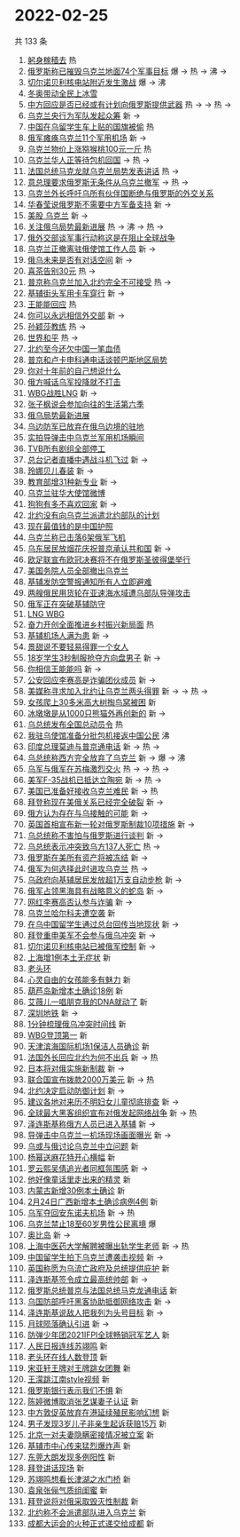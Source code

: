 # 2022-02-25

共 133 条

<!-- BEGIN -->
<!-- 最后更新时间 Fri Feb 25 2022 12:18:43 GMT+0800 (China Standard Time) -->

1. [躬身稼穑去](https://s.weibo.com//weibo?q=%23%E8%BA%AC%E8%BA%AB%E7%A8%BC%E7%A9%91%E5%8E%BB%23&Refer=new_time)
   热
1. [俄罗斯称已摧毁乌克兰地面74个军事目标](https://s.weibo.com//weibo?q=%23%E4%BF%84%E7%BD%97%E6%96%AF%E7%A7%B0%E5%B7%B2%E6%91%A7%E6%AF%81%E4%B9%8C%E5%85%8B%E5%85%B0%E5%9C%B0%E9%9D%A274%E4%B8%AA%E5%86%9B%E4%BA%8B%E7%9B%AE%E6%A0%87%23&Refer=top)
   爆 -> 热 -> 沸 ->
1. [切尔诺贝利核电站附近发生激战](https://s.weibo.com//weibo?q=%23%E5%88%87%E5%B0%94%E8%AF%BA%E8%B4%9D%E5%88%A9%E6%A0%B8%E7%94%B5%E7%AB%99%E9%99%84%E8%BF%91%E5%8F%91%E7%94%9F%E6%BF%80%E6%88%98%23&Refer=top)
   爆 -> 沸
1. [冬奥带动全民上冰雪](https://s.weibo.com//weibo?q=%23%E5%86%AC%E5%A5%A5%E5%B8%A6%E5%8A%A8%E5%85%A8%E6%B0%91%E4%B8%8A%E5%86%B0%E9%9B%AA%23&Refer=top)
1. [中方回应是否已经或有计划向俄罗斯提供武器](https://s.weibo.com//weibo?q=%23%E4%B8%AD%E6%96%B9%E5%9B%9E%E5%BA%94%E6%98%AF%E5%90%A6%E5%B7%B2%E7%BB%8F%E6%88%96%E6%9C%89%E8%AE%A1%E5%88%92%E5%90%91%E4%BF%84%E7%BD%97%E6%96%AF%E6%8F%90%E4%BE%9B%E6%AD%A6%E5%99%A8%23&Refer=top)
   热 -> -> 热 ->
1. [乌克兰央行为军队发起众筹](https://s.weibo.com//weibo?q=%23%E4%B9%8C%E5%85%8B%E5%85%B0%E5%A4%AE%E8%A1%8C%E4%B8%BA%E5%86%9B%E9%98%9F%E5%8F%91%E8%B5%B7%E4%BC%97%E7%AD%B9%23&Refer=top)
   新 ->
1. [中国在乌留学生车上贴的国旗被偷](https://s.weibo.com//weibo?q=%23%E4%B8%AD%E5%9B%BD%E5%9C%A8%E4%B9%8C%E7%95%99%E5%AD%A6%E7%94%9F%E8%BD%A6%E4%B8%8A%E8%B4%B4%E7%9A%84%E5%9B%BD%E6%97%97%E8%A2%AB%E5%81%B7%23&Refer=top)
   热
1. [俄军瘫痪乌克兰11个军用机场](https://s.weibo.com//weibo?q=%23%E4%BF%84%E5%86%9B%E7%98%AB%E7%97%AA%E4%B9%8C%E5%85%8B%E5%85%B011%E4%B8%AA%E5%86%9B%E7%94%A8%E6%9C%BA%E5%9C%BA%23&Refer=top)
   新 ->
1. [乌克兰物价上涨猕猴桃100元一斤](https://s.weibo.com//weibo?q=%23%E4%B9%8C%E5%85%8B%E5%85%B0%E7%89%A9%E4%BB%B7%E4%B8%8A%E6%B6%A8%E7%8C%95%E7%8C%B4%E6%A1%83100%E5%85%83%E4%B8%80%E6%96%A4%23&Refer=top)
   热
1. [乌克兰华人正等待包机回国](https://s.weibo.com//weibo?q=%23%E4%B9%8C%E5%85%8B%E5%85%B0%E5%8D%8E%E4%BA%BA%E6%AD%A3%E7%AD%89%E5%BE%85%E5%8C%85%E6%9C%BA%E5%9B%9E%E5%9B%BD%23&Refer=top)
   -> 热 ->
1. [法国总统马克龙就乌克兰局势发表讲话](https://s.weibo.com//weibo?q=%E6%B3%95%E5%9B%BD%E6%80%BB%E7%BB%9F%E9%A9%AC%E5%85%8B%E9%BE%99%E5%B0%B1%E4%B9%8C%E5%85%8B%E5%85%B0%E5%B1%80%E5%8A%BF%E5%8F%91%E8%A1%A8%E8%AE%B2%E8%AF%9D&Refer=top)
   热 ->
1. [意总理要求俄罗斯无条件从乌克兰撤军](https://s.weibo.com//weibo?q=%23%E6%84%8F%E6%80%BB%E7%90%86%E8%A6%81%E6%B1%82%E4%BF%84%E7%BD%97%E6%96%AF%E6%97%A0%E6%9D%A1%E4%BB%B6%E4%BB%8E%E4%B9%8C%E5%85%8B%E5%85%B0%E6%92%A4%E5%86%9B%23&Refer=top)
   -> 热 ->
1. [乌克兰外长呼吁乌所有伙伴国断绝与俄罗斯的外交关系](https://s.weibo.com//weibo?q=%23%E4%B9%8C%E5%85%8B%E5%85%B0%E5%A4%96%E9%95%BF%E5%91%BC%E5%90%81%E4%B9%8C%E6%89%80%E6%9C%89%E4%BC%99%E4%BC%B4%E5%9B%BD%E6%96%AD%E7%BB%9D%E4%B8%8E%E4%BF%84%E7%BD%97%E6%96%AF%E7%9A%84%E5%A4%96%E4%BA%A4%E5%85%B3%E7%B3%BB%23&Refer=top)
1. [华春莹说俄罗斯不需要中方军备支持](https://s.weibo.com//weibo?q=%23%E5%8D%8E%E6%98%A5%E8%8E%B9%E8%AF%B4%E4%BF%84%E7%BD%97%E6%96%AF%E4%B8%8D%E9%9C%80%E8%A6%81%E4%B8%AD%E6%96%B9%E5%86%9B%E5%A4%87%E6%94%AF%E6%8C%81%23&Refer=top)
   新 ->
1. [美股 乌克兰](https://s.weibo.com//weibo?q=%E7%BE%8E%E8%82%A1%20%E4%B9%8C%E5%85%8B%E5%85%B0&Refer=top)
   新 ->
1. [关注俄乌局势最新进展](https://s.weibo.com//weibo?q=%23%E5%85%B3%E6%B3%A8%E4%BF%84%E4%B9%8C%E5%B1%80%E5%8A%BF%E6%9C%80%E6%96%B0%E8%BF%9B%E5%B1%95%23&Refer=top)
   热 -> 沸 -> 热 ->
1. [俄外交部谈军事行动称这是在阻止全球战争](https://s.weibo.com//weibo?q=%23%E4%BF%84%E5%A4%96%E4%BA%A4%E9%83%A8%E8%B0%88%E5%86%9B%E4%BA%8B%E8%A1%8C%E5%8A%A8%E7%A7%B0%E8%BF%99%E6%98%AF%E5%9C%A8%E9%98%BB%E6%AD%A2%E5%85%A8%E7%90%83%E6%88%98%E4%BA%89%23&Refer=top)
1. [乌克兰正撤离驻俄使馆工作人员](https://s.weibo.com//weibo?q=%23%E4%B9%8C%E5%85%8B%E5%85%B0%E6%AD%A3%E6%92%A4%E7%A6%BB%E9%A9%BB%E4%BF%84%E4%BD%BF%E9%A6%86%E5%B7%A5%E4%BD%9C%E4%BA%BA%E5%91%98%23&Refer=top)
   新 ->
1. [俄乌未来是否有对话空间](https://s.weibo.com//weibo?q=%23%E4%BF%84%E4%B9%8C%E6%9C%AA%E6%9D%A5%E6%98%AF%E5%90%A6%E6%9C%89%E5%AF%B9%E8%AF%9D%E7%A9%BA%E9%97%B4%23&Refer=top)
   新 ->
1. [喜茶告别30元](https://s.weibo.com//weibo?q=%23%E5%96%9C%E8%8C%B6%E5%91%8A%E5%88%AB30%E5%85%83%23&Refer=top)
   热 ->
1. [普京称乌克兰加入北约完全不可接受](https://s.weibo.com//weibo?q=%23%E6%99%AE%E4%BA%AC%E7%A7%B0%E4%B9%8C%E5%85%8B%E5%85%B0%E5%8A%A0%E5%85%A5%E5%8C%97%E7%BA%A6%E5%AE%8C%E5%85%A8%E4%B8%8D%E5%8F%AF%E6%8E%A5%E5%8F%97%23&Refer=top)
   热 ->
1. [基辅街头军用卡车穿行](https://s.weibo.com//weibo?q=%23%E5%9F%BA%E8%BE%85%E8%A1%97%E5%A4%B4%E5%86%9B%E7%94%A8%E5%8D%A1%E8%BD%A6%E7%A9%BF%E8%A1%8C%23&Refer=top)
   新 ->
1. [王能能回应](https://s.weibo.com//weibo?q=%23%E7%8E%8B%E8%83%BD%E8%83%BD%E5%9B%9E%E5%BA%94%23&Refer=top)
   热
1. [你可以永远相信外交部](https://s.weibo.com//weibo?q=%23%E4%BD%A0%E5%8F%AF%E4%BB%A5%E6%B0%B8%E8%BF%9C%E7%9B%B8%E4%BF%A1%E5%A4%96%E4%BA%A4%E9%83%A8%23&Refer=top)
   新 ->
1. [孙颖莎教练](https://s.weibo.com//weibo?q=%23%E5%AD%99%E9%A2%96%E8%8E%8E%E6%95%99%E7%BB%83%23&Refer=top)
   热 ->
1. [世界和平](https://s.weibo.com//weibo?q=%23%E4%B8%96%E7%95%8C%E5%92%8C%E5%B9%B3%23&Refer=top)
   热 ->
1. [北约至今还欠中国一笔血债](https://s.weibo.com//weibo?q=%23%E5%8C%97%E7%BA%A6%E8%87%B3%E4%BB%8A%E8%BF%98%E6%AC%A0%E4%B8%AD%E5%9B%BD%E4%B8%80%E7%AC%94%E8%A1%80%E5%80%BA%23&Refer=top)
1. [普京和卢卡申科通电话谈顿巴斯地区局势](https://s.weibo.com//weibo?q=%23%E6%99%AE%E4%BA%AC%E5%92%8C%E5%8D%A2%E5%8D%A1%E7%94%B3%E7%A7%91%E9%80%9A%E7%94%B5%E8%AF%9D%E8%B0%88%E9%A1%BF%E5%B7%B4%E6%96%AF%E5%9C%B0%E5%8C%BA%E5%B1%80%E5%8A%BF%23&Refer=top)
1. [你对十年前的自己想说什么](https://s.weibo.com//weibo?q=%23%E4%BD%A0%E5%AF%B9%E5%8D%81%E5%B9%B4%E5%89%8D%E7%9A%84%E8%87%AA%E5%B7%B1%E6%83%B3%E8%AF%B4%E4%BB%80%E4%B9%88%23&Refer=top)
1. [俄方喊话乌军投降就不打击](https://s.weibo.com//weibo?q=%23%E4%BF%84%E6%96%B9%E5%96%8A%E8%AF%9D%E4%B9%8C%E5%86%9B%E6%8A%95%E9%99%8D%E5%B0%B1%E4%B8%8D%E6%89%93%E5%87%BB%23&Refer=top)
1. [WBG战胜LNG](https://s.weibo.com//weibo?q=%23WBG%E6%88%98%E8%83%9CLNG%23&Refer=top)
   新 ->
1. [张子枫说会参加向往的生活第六季](https://s.weibo.com//weibo?q=%23%E5%BC%A0%E5%AD%90%E6%9E%AB%E8%AF%B4%E4%BC%9A%E5%8F%82%E5%8A%A0%E5%90%91%E5%BE%80%E7%9A%84%E7%94%9F%E6%B4%BB%E7%AC%AC%E5%85%AD%E5%AD%A3%23&Refer=top)
1. [俄乌局势最新进展](https://s.weibo.com//weibo?q=%23%E4%BF%84%E4%B9%8C%E5%B1%80%E5%8A%BF%E6%9C%80%E6%96%B0%E8%BF%9B%E5%B1%95%23&Refer=top)
1. [乌边防军已放弃在俄乌边境的驻地](https://s.weibo.com//weibo?q=%23%E4%B9%8C%E8%BE%B9%E9%98%B2%E5%86%9B%E5%B7%B2%E6%94%BE%E5%BC%83%E5%9C%A8%E4%BF%84%E4%B9%8C%E8%BE%B9%E5%A2%83%E7%9A%84%E9%A9%BB%E5%9C%B0%23&Refer=top)
1. [实拍导弹击中乌克兰军用机场瞬间](https://s.weibo.com//weibo?q=%23%E5%AE%9E%E6%8B%8D%E5%AF%BC%E5%BC%B9%E5%87%BB%E4%B8%AD%E4%B9%8C%E5%85%8B%E5%85%B0%E5%86%9B%E7%94%A8%E6%9C%BA%E5%9C%BA%E7%9E%AC%E9%97%B4%23&Refer=top)
1. [TVB所有剧组全部停工](https://s.weibo.com//weibo?q=%23TVB%E6%89%80%E6%9C%89%E5%89%A7%E7%BB%84%E5%85%A8%E9%83%A8%E5%81%9C%E5%B7%A5%23&Refer=top)
1. [总台记者直播中遇战斗机飞过](https://s.weibo.com//weibo?q=%23%E6%80%BB%E5%8F%B0%E8%AE%B0%E8%80%85%E7%9B%B4%E6%92%AD%E4%B8%AD%E9%81%87%E6%88%98%E6%96%97%E6%9C%BA%E9%A3%9E%E8%BF%87%23&Refer=top)
   新 ->
1. [玲娜贝儿春装](https://s.weibo.com//weibo?q=%23%E7%8E%B2%E5%A8%9C%E8%B4%9D%E5%84%BF%E6%98%A5%E8%A3%85%23&Refer=top)
   新 ->
1. [教育部增31种新专业](https://s.weibo.com//weibo?q=%23%E6%95%99%E8%82%B2%E9%83%A8%E5%A2%9E31%E7%A7%8D%E6%96%B0%E4%B8%93%E4%B8%9A%23&Refer=top)
   新 ->
1. [乌克兰驻华大使馆微博](https://s.weibo.com//weibo?q=%23%E4%B9%8C%E5%85%8B%E5%85%B0%E9%A9%BB%E5%8D%8E%E5%A4%A7%E4%BD%BF%E9%A6%86%E5%BE%AE%E5%8D%9A%23&Refer=top)
1. [狗狗有多不喜欢回家](https://s.weibo.com//weibo?q=%23%E7%8B%97%E7%8B%97%E6%9C%89%E5%A4%9A%E4%B8%8D%E5%96%9C%E6%AC%A2%E5%9B%9E%E5%AE%B6%23&Refer=top)
   新 ->
1. [北约没有向乌克兰派遣北约部队的计划](https://s.weibo.com//weibo?q=%23%E5%8C%97%E7%BA%A6%E6%B2%A1%E6%9C%89%E5%90%91%E4%B9%8C%E5%85%8B%E5%85%B0%E6%B4%BE%E9%81%A3%E5%8C%97%E7%BA%A6%E9%83%A8%E9%98%9F%E7%9A%84%E8%AE%A1%E5%88%92%23&Refer=top)
1. [现在最值钱的是中国护照](https://s.weibo.com//weibo?q=%23%E7%8E%B0%E5%9C%A8%E6%9C%80%E5%80%BC%E9%92%B1%E7%9A%84%E6%98%AF%E4%B8%AD%E5%9B%BD%E6%8A%A4%E7%85%A7%23&Refer=top)
1. [乌克兰称已击落6架俄军飞机](https://s.weibo.com//weibo?q=%23%E4%B9%8C%E5%85%8B%E5%85%B0%E7%A7%B0%E5%B7%B2%E5%87%BB%E8%90%BD6%E6%9E%B6%E4%BF%84%E5%86%9B%E9%A3%9E%E6%9C%BA%23&Refer=top)
1. [乌东居民放烟花庆祝普京承认共和国](https://s.weibo.com//weibo?q=%23%E4%B9%8C%E4%B8%9C%E5%B1%85%E6%B0%91%E6%94%BE%E7%83%9F%E8%8A%B1%E5%BA%86%E7%A5%9D%E6%99%AE%E4%BA%AC%E6%89%BF%E8%AE%A4%E5%85%B1%E5%92%8C%E5%9B%BD%23&Refer=top)
   新 ->
1. [欧足联宣布欧冠决赛将不在俄罗斯圣彼得堡举行](https://s.weibo.com//weibo?q=%23%E6%AC%A7%E8%B6%B3%E8%81%94%E5%AE%A3%E5%B8%83%E6%AC%A7%E5%86%A0%E5%86%B3%E8%B5%9B%E5%B0%86%E4%B8%8D%E5%9C%A8%E4%BF%84%E7%BD%97%E6%96%AF%E5%9C%A3%E5%BD%BC%E5%BE%97%E5%A0%A1%E4%B8%BE%E8%A1%8C%23&Refer=top)
1. [美国务院人员全部撤出乌克兰](https://s.weibo.com//weibo?q=%23%E7%BE%8E%E5%9B%BD%E5%8A%A1%E9%99%A2%E4%BA%BA%E5%91%98%E5%85%A8%E9%83%A8%E6%92%A4%E5%87%BA%E4%B9%8C%E5%85%8B%E5%85%B0%23&Refer=top)
1. [基辅发防空警报通知所有人立即避难](https://s.weibo.com//weibo?q=%23%E5%9F%BA%E8%BE%85%E5%8F%91%E9%98%B2%E7%A9%BA%E8%AD%A6%E6%8A%A5%E9%80%9A%E7%9F%A5%E6%89%80%E6%9C%89%E4%BA%BA%E7%AB%8B%E5%8D%B3%E9%81%BF%E9%9A%BE%23&Refer=top)
1. [两艘俄民用货轮在亚速海水域遭乌部队导弹攻击](https://s.weibo.com//weibo?q=%23%E4%B8%A4%E8%89%98%E4%BF%84%E6%B0%91%E7%94%A8%E8%B4%A7%E8%BD%AE%E5%9C%A8%E4%BA%9A%E9%80%9F%E6%B5%B7%E6%B0%B4%E5%9F%9F%E9%81%AD%E4%B9%8C%E9%83%A8%E9%98%9F%E5%AF%BC%E5%BC%B9%E6%94%BB%E5%87%BB%23&Refer=top)
1. [俄军正在突破基辅防守](https://s.weibo.com//weibo?q=%23%E4%BF%84%E5%86%9B%E6%AD%A3%E5%9C%A8%E7%AA%81%E7%A0%B4%E5%9F%BA%E8%BE%85%E9%98%B2%E5%AE%88%23&Refer=top)
1. [LNG WBG](https://s.weibo.com//weibo?q=LNG%20WBG&Refer=top)
1. [奋力开创全面推进乡村振兴新局面](https://s.weibo.com//weibo?q=%23%E5%A5%8B%E5%8A%9B%E5%BC%80%E5%88%9B%E5%85%A8%E9%9D%A2%E6%8E%A8%E8%BF%9B%E4%B9%A1%E6%9D%91%E6%8C%AF%E5%85%B4%E6%96%B0%E5%B1%80%E9%9D%A2%23&Refer=new_time)
   热
1. [基辅机场人满为患](https://s.weibo.com//weibo?q=%23%E5%9F%BA%E8%BE%85%E6%9C%BA%E5%9C%BA%E4%BA%BA%E6%BB%A1%E4%B8%BA%E6%82%A3%23&Refer=top)
   新 ->
1. [景甜说不要轻易得罪一个女人](https://s.weibo.com//weibo?q=%23%E6%99%AF%E7%94%9C%E8%AF%B4%E4%B8%8D%E8%A6%81%E8%BD%BB%E6%98%93%E5%BE%97%E7%BD%AA%E4%B8%80%E4%B8%AA%E5%A5%B3%E4%BA%BA%23&Refer=top)
1. [18岁学生3秒制服抢夺方向盘男子](https://s.weibo.com//weibo?q=%2318%E5%B2%81%E5%AD%A6%E7%94%9F3%E7%A7%92%E5%88%B6%E6%9C%8D%E6%8A%A2%E5%A4%BA%E6%96%B9%E5%90%91%E7%9B%98%E7%94%B7%E5%AD%90%23&Refer=top)
   新 ->
1. [你相信王能能吗](https://s.weibo.com//weibo?q=%23%E4%BD%A0%E7%9B%B8%E4%BF%A1%E7%8E%8B%E8%83%BD%E8%83%BD%E5%90%97%23&Refer=top)
   新 ->
1. [公安回应李赛高是诈骗团伙成员](https://s.weibo.com//weibo?q=%23%E5%85%AC%E5%AE%89%E5%9B%9E%E5%BA%94%E6%9D%8E%E8%B5%9B%E9%AB%98%E6%98%AF%E8%AF%88%E9%AA%97%E5%9B%A2%E4%BC%99%E6%88%90%E5%91%98%23&Refer=top)
   新 ->
1. [美媒称寻求加入北约让乌克兰两头得罪](https://s.weibo.com//weibo?q=%23%E7%BE%8E%E5%AA%92%E7%A7%B0%E5%AF%BB%E6%B1%82%E5%8A%A0%E5%85%A5%E5%8C%97%E7%BA%A6%E8%AE%A9%E4%B9%8C%E5%85%8B%E5%85%B0%E4%B8%A4%E5%A4%B4%E5%BE%97%E7%BD%AA%23&Refer=top)
   新 -> -> 热 ->
1. [女孩爬上30多米高大树掏鸟窝被困](https://s.weibo.com//weibo?q=%23%E5%A5%B3%E5%AD%A9%E7%88%AC%E4%B8%8A30%E5%A4%9A%E7%B1%B3%E9%AB%98%E5%A4%A7%E6%A0%91%E6%8E%8F%E9%B8%9F%E7%AA%9D%E8%A2%AB%E5%9B%B0%23&Refer=top)
   新
1. [冰墩墩是从1000只熊猫外再创新的](https://s.weibo.com//weibo?q=%23%E5%86%B0%E5%A2%A9%E5%A2%A9%E6%98%AF%E4%BB%8E1000%E5%8F%AA%E7%86%8A%E7%8C%AB%E5%A4%96%E5%86%8D%E5%88%9B%E6%96%B0%E7%9A%84%23&Refer=top)
   新 ->
1. [乌总统发布全国总动员令](https://s.weibo.com//weibo?q=%23%E4%B9%8C%E6%80%BB%E7%BB%9F%E5%8F%91%E5%B8%83%E5%85%A8%E5%9B%BD%E6%80%BB%E5%8A%A8%E5%91%98%E4%BB%A4%23&Refer=top)
   热
1. [我驻乌使馆准备分批包机接返中国公民](https://s.weibo.com//weibo?q=%23%E6%88%91%E9%A9%BB%E4%B9%8C%E4%BD%BF%E9%A6%86%E5%87%86%E5%A4%87%E5%88%86%E6%89%B9%E5%8C%85%E6%9C%BA%E6%8E%A5%E8%BF%94%E4%B8%AD%E5%9B%BD%E5%85%AC%E6%B0%91%23&Refer=top)
   沸
1. [印度总理莫迪与普京通电话](https://s.weibo.com//weibo?q=%23%E5%8D%B0%E5%BA%A6%E6%80%BB%E7%90%86%E8%8E%AB%E8%BF%AA%E4%B8%8E%E6%99%AE%E4%BA%AC%E9%80%9A%E7%94%B5%E8%AF%9D%23&Refer=top)
   新 -> 热 ->
1. [乌总统称西方完全放弃了乌克兰](https://s.weibo.com//weibo?q=%23%E4%B9%8C%E6%80%BB%E7%BB%9F%E7%A7%B0%E8%A5%BF%E6%96%B9%E5%AE%8C%E5%85%A8%E6%94%BE%E5%BC%83%E4%BA%86%E4%B9%8C%E5%85%8B%E5%85%B0%23&Refer=top)
   新 -> 爆 -> 沸
1. [乌军与俄军在苏梅激烈交火](https://s.weibo.com//weibo?q=%23%E4%B9%8C%E5%86%9B%E4%B8%8E%E4%BF%84%E5%86%9B%E5%9C%A8%E8%8B%8F%E6%A2%85%E6%BF%80%E7%83%88%E4%BA%A4%E7%81%AB%23&Refer=top)
   热 -> -> 热 ->
1. [美军F-35战机已抵达立陶宛](https://s.weibo.com//weibo?q=%23%E7%BE%8E%E5%86%9BF-35%E6%88%98%E6%9C%BA%E5%B7%B2%E6%8A%B5%E8%BE%BE%E7%AB%8B%E9%99%B6%E5%AE%9B%23&Refer=top)
   新 -> 热 ->
1. [美国已准备好接收乌克兰难民](https://s.weibo.com//weibo?q=%23%E7%BE%8E%E5%9B%BD%E5%B7%B2%E5%87%86%E5%A4%87%E5%A5%BD%E6%8E%A5%E6%94%B6%E4%B9%8C%E5%85%8B%E5%85%B0%E9%9A%BE%E6%B0%91%23&Refer=top)
   新 -> 热
1. [拜登称现在美俄关系已经完全破裂](https://s.weibo.com//weibo?q=%23%E6%8B%9C%E7%99%BB%E7%A7%B0%E7%8E%B0%E5%9C%A8%E7%BE%8E%E4%BF%84%E5%85%B3%E7%B3%BB%E5%B7%B2%E7%BB%8F%E5%AE%8C%E5%85%A8%E7%A0%B4%E8%A3%82%23&Refer=top)
   新 ->
1. [俄方认为存在与乌接触的可能](https://s.weibo.com//weibo?q=%23%E4%BF%84%E6%96%B9%E8%AE%A4%E4%B8%BA%E5%AD%98%E5%9C%A8%E4%B8%8E%E4%B9%8C%E6%8E%A5%E8%A7%A6%E7%9A%84%E5%8F%AF%E8%83%BD%23&Refer=top)
   新 ->
1. [英国首相宣布新一轮对俄罗斯制裁10项措施](https://s.weibo.com//weibo?q=%23%E8%8B%B1%E5%9B%BD%E9%A6%96%E7%9B%B8%E5%AE%A3%E5%B8%83%E6%96%B0%E4%B8%80%E8%BD%AE%E5%AF%B9%E4%BF%84%E7%BD%97%E6%96%AF%E5%88%B6%E8%A3%8110%E9%A1%B9%E6%8E%AA%E6%96%BD%23&Refer=top)
   新 ->
1. [乌总统称不害怕与俄罗斯进行谈判](https://s.weibo.com//weibo?q=%23%E4%B9%8C%E6%80%BB%E7%BB%9F%E7%A7%B0%E4%B8%8D%E5%AE%B3%E6%80%95%E4%B8%8E%E4%BF%84%E7%BD%97%E6%96%AF%E8%BF%9B%E8%A1%8C%E8%B0%88%E5%88%A4%23&Refer=top)
   新 ->
1. [乌总统表示冲突致乌方137人死亡](https://s.weibo.com//weibo?q=%23%E4%B9%8C%E6%80%BB%E7%BB%9F%E8%A1%A8%E7%A4%BA%E5%86%B2%E7%AA%81%E8%87%B4%E4%B9%8C%E6%96%B9137%E4%BA%BA%E6%AD%BB%E4%BA%A1%23&Refer=top)
   热 ->
1. [俄罗斯在美所有资产将被冻结](https://s.weibo.com//weibo?q=%23%E4%BF%84%E7%BD%97%E6%96%AF%E5%9C%A8%E7%BE%8E%E6%89%80%E6%9C%89%E8%B5%84%E4%BA%A7%E5%B0%86%E8%A2%AB%E5%86%BB%E7%BB%93%23&Refer=top)
   新 ->
1. [俄军为何选择此时进攻乌克兰](https://s.weibo.com//weibo?q=%23%E4%BF%84%E5%86%9B%E4%B8%BA%E4%BD%95%E9%80%89%E6%8B%A9%E6%AD%A4%E6%97%B6%E8%BF%9B%E6%94%BB%E4%B9%8C%E5%85%8B%E5%85%B0%23&Refer=top)
   热 ->
1. [乌政府向基辅居民发放超1万支自动步枪](https://s.weibo.com//weibo?q=%23%E4%B9%8C%E6%94%BF%E5%BA%9C%E5%90%91%E5%9F%BA%E8%BE%85%E5%B1%85%E6%B0%91%E5%8F%91%E6%94%BE%E8%B6%851%E4%B8%87%E6%94%AF%E8%87%AA%E5%8A%A8%E6%AD%A5%E6%9E%AA%23&Refer=top)
   新 ->
1. [俄军占领黑海具有战略意义的蛇岛](https://s.weibo.com//weibo?q=%23%E4%BF%84%E5%86%9B%E5%8D%A0%E9%A2%86%E9%BB%91%E6%B5%B7%E5%85%B7%E6%9C%89%E6%88%98%E7%95%A5%E6%84%8F%E4%B9%89%E7%9A%84%E8%9B%87%E5%B2%9B%23&Refer=top)
   新 ->
1. [网红李赛高否认参与诈骗](https://s.weibo.com//weibo?q=%23%E7%BD%91%E7%BA%A2%E6%9D%8E%E8%B5%9B%E9%AB%98%E5%90%A6%E8%AE%A4%E5%8F%82%E4%B8%8E%E8%AF%88%E9%AA%97%23&Refer=top)
   新 ->
1. [乌克兰哈尔科夫遭空袭](https://s.weibo.com//weibo?q=%23%E4%B9%8C%E5%85%8B%E5%85%B0%E5%93%88%E5%B0%94%E7%A7%91%E5%A4%AB%E9%81%AD%E7%A9%BA%E8%A2%AD%23&Refer=top)
   新
1. [在乌中国留学生通过总台回传当地现状](https://s.weibo.com//weibo?q=%23%E5%9C%A8%E4%B9%8C%E4%B8%AD%E5%9B%BD%E7%95%99%E5%AD%A6%E7%94%9F%E9%80%9A%E8%BF%87%E6%80%BB%E5%8F%B0%E5%9B%9E%E4%BC%A0%E5%BD%93%E5%9C%B0%E7%8E%B0%E7%8A%B6%23&Refer=top)
   新 ->
1. [拜登重申美军不会参与俄乌冲突](https://s.weibo.com//weibo?q=%23%E6%8B%9C%E7%99%BB%E9%87%8D%E7%94%B3%E7%BE%8E%E5%86%9B%E4%B8%8D%E4%BC%9A%E5%8F%82%E4%B8%8E%E4%BF%84%E4%B9%8C%E5%86%B2%E7%AA%81%23&Refer=top)
   新 ->
1. [切尔诺贝利核电站已被俄军控制](https://s.weibo.com//weibo?q=%23%E5%88%87%E5%B0%94%E8%AF%BA%E8%B4%9D%E5%88%A9%E6%A0%B8%E7%94%B5%E7%AB%99%E5%B7%B2%E8%A2%AB%E4%BF%84%E5%86%9B%E6%8E%A7%E5%88%B6%23&Refer=top)
   新 ->
1. [上海增1例本土无症状](https://s.weibo.com//weibo?q=%23%E4%B8%8A%E6%B5%B7%E5%A2%9E1%E4%BE%8B%E6%9C%AC%E5%9C%9F%E6%97%A0%E7%97%87%E7%8A%B6%23&Refer=top)
   新
1. [老头环](https://s.weibo.com//weibo?q=%23%E8%80%81%E5%A4%B4%E7%8E%AF%23&Refer=top)
1. [心灵自由的女孩能多有魅力](https://s.weibo.com//weibo?q=%23%E5%BF%83%E7%81%B5%E8%87%AA%E7%94%B1%E7%9A%84%E5%A5%B3%E5%AD%A9%E8%83%BD%E5%A4%9A%E6%9C%89%E9%AD%85%E5%8A%9B%23&Refer=top)
   新
1. [葫芦岛新增本土确诊18例](https://s.weibo.com//weibo?q=%23%E8%91%AB%E8%8A%A6%E5%B2%9B%E6%96%B0%E5%A2%9E%E6%9C%AC%E5%9C%9F%E7%A1%AE%E8%AF%8A18%E4%BE%8B%23&Refer=top)
   新
1. [艾薇儿一唱朋克我的DNA就动了](https://s.weibo.com//weibo?q=%23%E8%89%BE%E8%96%87%E5%84%BF%E4%B8%80%E5%94%B1%E6%9C%8B%E5%85%8B%E6%88%91%E7%9A%84DNA%E5%B0%B1%E5%8A%A8%E4%BA%86%23&Refer=top)
   新
1. [深圳地铁](https://s.weibo.com//weibo?q=%E6%B7%B1%E5%9C%B3%E5%9C%B0%E9%93%81&Refer=top)
   新 ->
1. [1分钟梳理俄乌冲突时间线](https://s.weibo.com//weibo?q=%231%E5%88%86%E9%92%9F%E6%A2%B3%E7%90%86%E4%BF%84%E4%B9%8C%E5%86%B2%E7%AA%81%E6%97%B6%E9%97%B4%E7%BA%BF%23&Refer=top)
   新
1. [WBG登顶第一](https://s.weibo.com//weibo?q=%23WBG%E7%99%BB%E9%A1%B6%E7%AC%AC%E4%B8%80%23&Refer=top)
   新
1. [天津滨海国际机场1保洁人员确诊](https://s.weibo.com//weibo?q=%23%E5%A4%A9%E6%B4%A5%E6%BB%A8%E6%B5%B7%E5%9B%BD%E9%99%85%E6%9C%BA%E5%9C%BA1%E4%BF%9D%E6%B4%81%E4%BA%BA%E5%91%98%E7%A1%AE%E8%AF%8A%23&Refer=top)
   新
1. [法国外长回应北约为何不出兵](https://s.weibo.com//weibo?q=%23%E6%B3%95%E5%9B%BD%E5%A4%96%E9%95%BF%E5%9B%9E%E5%BA%94%E5%8C%97%E7%BA%A6%E4%B8%BA%E4%BD%95%E4%B8%8D%E5%87%BA%E5%85%B5%23&Refer=top)
   新 -> 热
1. [日本将对俄实施新制裁](https://s.weibo.com//weibo?q=%23%E6%97%A5%E6%9C%AC%E5%B0%86%E5%AF%B9%E4%BF%84%E5%AE%9E%E6%96%BD%E6%96%B0%E5%88%B6%E8%A3%81%23&Refer=top)
   新 ->
1. [联合国宣布拨款2000万美元](https://s.weibo.com//weibo?q=%23%E8%81%94%E5%90%88%E5%9B%BD%E5%AE%A3%E5%B8%83%E6%8B%A8%E6%AC%BE2000%E4%B8%87%E7%BE%8E%E5%85%83%23&Refer=top)
   新 -> 热
1. [北约决定启动防御计划](https://s.weibo.com//weibo?q=%23%E5%8C%97%E7%BA%A6%E5%86%B3%E5%AE%9A%E5%90%AF%E5%8A%A8%E9%98%B2%E5%BE%A1%E8%AE%A1%E5%88%92%23&Refer=top)
   新 ->
1. [建议各地对来历不明妇女儿童彻底排查](https://s.weibo.com//weibo?q=%23%E5%BB%BA%E8%AE%AE%E5%90%84%E5%9C%B0%E5%AF%B9%E6%9D%A5%E5%8E%86%E4%B8%8D%E6%98%8E%E5%A6%87%E5%A5%B3%E5%84%BF%E7%AB%A5%E5%BD%BB%E5%BA%95%E6%8E%92%E6%9F%A5%23&Refer=top)
   新 ->
1. [全球最大黑客组织宣布对俄发起网络战争](https://s.weibo.com//weibo?q=%23%E5%85%A8%E7%90%83%E6%9C%80%E5%A4%A7%E9%BB%91%E5%AE%A2%E7%BB%84%E7%BB%87%E5%AE%A3%E5%B8%83%E5%AF%B9%E4%BF%84%E5%8F%91%E8%B5%B7%E7%BD%91%E7%BB%9C%E6%88%98%E4%BA%89%23&Refer=top)
   新 -> 热
1. [泽连斯基称俄方人员已进入基辅](https://s.weibo.com//weibo?q=%23%E6%B3%BD%E8%BF%9E%E6%96%AF%E5%9F%BA%E7%A7%B0%E4%BF%84%E6%96%B9%E4%BA%BA%E5%91%98%E5%B7%B2%E8%BF%9B%E5%85%A5%E5%9F%BA%E8%BE%85%23&Refer=top)
   新 ->
1. [导弹击中乌克兰一机场现场画面曝光](https://s.weibo.com//weibo?q=%23%E5%AF%BC%E5%BC%B9%E5%87%BB%E4%B8%AD%E4%B9%8C%E5%85%8B%E5%85%B0%E4%B8%80%E6%9C%BA%E5%9C%BA%E7%8E%B0%E5%9C%BA%E7%94%BB%E9%9D%A2%E6%9B%9D%E5%85%89%23&Refer=top)
   新 ->
1. [乌或与俄讨论乌克兰中立问题](https://s.weibo.com//weibo?q=%23%E4%B9%8C%E6%88%96%E4%B8%8E%E4%BF%84%E8%AE%A8%E8%AE%BA%E4%B9%8C%E5%85%8B%E5%85%B0%E4%B8%AD%E7%AB%8B%E9%97%AE%E9%A2%98%23&Refer=top)
   新
1. [杨幂送麻花特开心横幅](https://s.weibo.com//weibo?q=%23%E6%9D%A8%E5%B9%82%E9%80%81%E9%BA%BB%E8%8A%B1%E7%89%B9%E5%BC%80%E5%BF%83%E6%A8%AA%E5%B9%85%23&Refer=top)
   新
1. [罗云熙吴倩追光者同框氛围感](https://s.weibo.com//weibo?q=%23%E7%BD%97%E4%BA%91%E7%86%99%E5%90%B4%E5%80%A9%E8%BF%BD%E5%85%89%E8%80%85%E5%90%8C%E6%A1%86%E6%B0%9B%E5%9B%B4%E6%84%9F%23&Refer=top)
   新 ->
1. [他好像童话里走出来的精灵](https://s.weibo.com//weibo?q=%23%E4%BB%96%E5%A5%BD%E5%83%8F%E7%AB%A5%E8%AF%9D%E9%87%8C%E8%B5%B0%E5%87%BA%E6%9D%A5%E7%9A%84%E7%B2%BE%E7%81%B5%23&Refer=top)
   新
1. [内蒙古新增30例本土确诊](https://s.weibo.com//weibo?q=%23%E5%86%85%E8%92%99%E5%8F%A4%E6%96%B0%E5%A2%9E30%E4%BE%8B%E6%9C%AC%E5%9C%9F%E7%A1%AE%E8%AF%8A%23&Refer=top)
   新
1. [2月24日广西新增本土确诊病例4例](https://s.weibo.com//weibo?q=%232%E6%9C%8824%E6%97%A5%E5%B9%BF%E8%A5%BF%E6%96%B0%E5%A2%9E%E6%9C%AC%E5%9C%9F%E7%A1%AE%E8%AF%8A%E7%97%85%E4%BE%8B4%E4%BE%8B%23&Refer=top)
   新
1. [乌军夺回安东诺夫机场](https://s.weibo.com//weibo?q=%23%E4%B9%8C%E5%86%9B%E5%A4%BA%E5%9B%9E%E5%AE%89%E4%B8%9C%E8%AF%BA%E5%A4%AB%E6%9C%BA%E5%9C%BA%23&Refer=top)
   新 -> 热
1. [乌克兰禁止18至60岁男性公民离境](https://s.weibo.com//weibo?q=%23%E4%B9%8C%E5%85%8B%E5%85%B0%E7%A6%81%E6%AD%A218%E8%87%B360%E5%B2%81%E7%94%B7%E6%80%A7%E5%85%AC%E6%B0%91%E7%A6%BB%E5%A2%83%23&Refer=top)
   爆
1. [奥比岛](https://s.weibo.com//weibo?q=%E5%A5%A5%E6%AF%94%E5%B2%9B&Refer=top) 新
   ->
1. [上海中医药大学解聘被曝出轨学生老师](https://s.weibo.com//weibo?q=%23%E4%B8%8A%E6%B5%B7%E4%B8%AD%E5%8C%BB%E8%8D%AF%E5%A4%A7%E5%AD%A6%E8%A7%A3%E8%81%98%E8%A2%AB%E6%9B%9D%E5%87%BA%E8%BD%A8%E5%AD%A6%E7%94%9F%E8%80%81%E5%B8%88%23&Refer=top)
   新 -> 热
1. [中国留学生拍下乌克兰遭袭击视频](https://s.weibo.com//weibo?q=%23%E4%B8%AD%E5%9B%BD%E7%95%99%E5%AD%A6%E7%94%9F%E6%8B%8D%E4%B8%8B%E4%B9%8C%E5%85%8B%E5%85%B0%E9%81%AD%E8%A2%AD%E5%87%BB%E8%A7%86%E9%A2%91%23&Refer=top)
   新 ->
1. [英国称愿为乌流亡政府及总统提供庇护](https://s.weibo.com//weibo?q=%23%E8%8B%B1%E5%9B%BD%E7%A7%B0%E6%84%BF%E4%B8%BA%E4%B9%8C%E6%B5%81%E4%BA%A1%E6%94%BF%E5%BA%9C%E5%8F%8A%E6%80%BB%E7%BB%9F%E6%8F%90%E4%BE%9B%E5%BA%87%E6%8A%A4%23&Refer=top)
   新
1. [泽连斯基签令成立最高统帅部](https://s.weibo.com//weibo?q=%23%E6%B3%BD%E8%BF%9E%E6%96%AF%E5%9F%BA%E7%AD%BE%E4%BB%A4%E6%88%90%E7%AB%8B%E6%9C%80%E9%AB%98%E7%BB%9F%E5%B8%85%E9%83%A8%23&Refer=top)
   新 ->
1. [俄罗斯总统普京与法国总统马克龙通电话](https://s.weibo.com//weibo?q=%23%E4%BF%84%E7%BD%97%E6%96%AF%E6%80%BB%E7%BB%9F%E6%99%AE%E4%BA%AC%E4%B8%8E%E6%B3%95%E5%9B%BD%E6%80%BB%E7%BB%9F%E9%A9%AC%E5%85%8B%E9%BE%99%E9%80%9A%E7%94%B5%E8%AF%9D%23&Refer=top)
   新
1. [乌国防部呼吁黑客协助抵御网络攻击](https://s.weibo.com//weibo?q=%23%E4%B9%8C%E5%9B%BD%E9%98%B2%E9%83%A8%E5%91%BC%E5%90%81%E9%BB%91%E5%AE%A2%E5%8D%8F%E5%8A%A9%E6%8A%B5%E5%BE%A1%E7%BD%91%E7%BB%9C%E6%94%BB%E5%87%BB%23&Refer=top)
   新 ->
1. [泽连斯基说敌人把我列为头号目标](https://s.weibo.com//weibo?q=%23%E6%B3%BD%E8%BF%9E%E6%96%AF%E5%9F%BA%E8%AF%B4%E6%95%8C%E4%BA%BA%E6%8A%8A%E6%88%91%E5%88%97%E4%B8%BA%E5%A4%B4%E5%8F%B7%E7%9B%AE%E6%A0%87%23&Refer=top)
   新 ->
1. [月球陨落确认引进](https://s.weibo.com//weibo?q=%23%E6%9C%88%E7%90%83%E9%99%A8%E8%90%BD%E7%A1%AE%E8%AE%A4%E5%BC%95%E8%BF%9B%23&Refer=top)
   新 ->
1. [防弹少年团2021IFPI全球畅销冠军艺人](https://s.weibo.com//weibo?q=%23%E9%98%B2%E5%BC%B9%E5%B0%91%E5%B9%B4%E5%9B%A22021IFPI%E5%85%A8%E7%90%83%E7%95%85%E9%94%80%E5%86%A0%E5%86%9B%E8%89%BA%E4%BA%BA%23&Refer=top)
   新
1. [人民日报连线苏翊鸣](https://s.weibo.com//weibo?q=%23%E4%BA%BA%E6%B0%91%E6%97%A5%E6%8A%A5%E8%BF%9E%E7%BA%BF%E8%8B%8F%E7%BF%8A%E9%B8%A3%23&Refer=top)
   新
1. [老头环在线人数登顶](https://s.weibo.com//weibo?q=%23%E8%80%81%E5%A4%B4%E7%8E%AF%E5%9C%A8%E7%BA%BF%E4%BA%BA%E6%95%B0%E7%99%BB%E9%A1%B6%23&Refer=top)
   新
1. [宋亚轩王牌对王牌跳女团舞](https://s.weibo.com//weibo?q=%23%E5%AE%8B%E4%BA%9A%E8%BD%A9%E7%8E%8B%E7%89%8C%E5%AF%B9%E7%8E%8B%E7%89%8C%E8%B7%B3%E5%A5%B3%E5%9B%A2%E8%88%9E%23&Refer=top)
   新
1. [王濛跳江南style视频](https://s.weibo.com//weibo?q=%23%E7%8E%8B%E6%BF%9B%E8%B7%B3%E6%B1%9F%E5%8D%97style%E8%A7%86%E9%A2%91%23&Refer=top)
   新
1. [俄罗斯银行表示我们不惧](https://s.weibo.com//weibo?q=%23%E4%BF%84%E7%BD%97%E6%96%AF%E9%93%B6%E8%A1%8C%E8%A1%A8%E7%A4%BA%E6%88%91%E4%BB%AC%E4%B8%8D%E6%83%A7%23&Refer=top)
   新
1. [陈婷微博取消张艺谋妻子认证](https://s.weibo.com//weibo?q=%23%E9%99%88%E5%A9%B7%E5%BE%AE%E5%8D%9A%E5%8F%96%E6%B6%88%E5%BC%A0%E8%89%BA%E8%B0%8B%E5%A6%BB%E5%AD%90%E8%AE%A4%E8%AF%81%23&Refer=top)
   新
1. [中方敦促英放弃在港延续殖民影响幻想](https://s.weibo.com//weibo?q=%23%E4%B8%AD%E6%96%B9%E6%95%A6%E4%BF%83%E8%8B%B1%E6%94%BE%E5%BC%83%E5%9C%A8%E6%B8%AF%E5%BB%B6%E7%BB%AD%E6%AE%96%E6%B0%91%E5%BD%B1%E5%93%8D%E5%B9%BB%E6%83%B3%23&Refer=top)
   新
1. [男子发现3岁儿子非亲生起诉获赔15万](https://s.weibo.com//weibo?q=%23%E7%94%B7%E5%AD%90%E5%8F%91%E7%8E%B03%E5%B2%81%E5%84%BF%E5%AD%90%E9%9D%9E%E4%BA%B2%E7%94%9F%E8%B5%B7%E8%AF%89%E8%8E%B7%E8%B5%9415%E4%B8%87%23&Refer=top)
   新
1. [北京一对夫妻隐瞒密接情况被立案](https://s.weibo.com//weibo?q=%23%E5%8C%97%E4%BA%AC%E4%B8%80%E5%AF%B9%E5%A4%AB%E5%A6%BB%E9%9A%90%E7%9E%92%E5%AF%86%E6%8E%A5%E6%83%85%E5%86%B5%E8%A2%AB%E7%AB%8B%E6%A1%88%23&Refer=top)
   新
1. [基辅市中心传来猛烈爆炸声](https://s.weibo.com//weibo?q=%23%E5%9F%BA%E8%BE%85%E5%B8%82%E4%B8%AD%E5%BF%83%E4%BC%A0%E6%9D%A5%E7%8C%9B%E7%83%88%E7%88%86%E7%82%B8%E5%A3%B0%23&Refer=top)
   新
1. [东莞大朗发现多例阳性](https://s.weibo.com//weibo?q=%23%E4%B8%9C%E8%8E%9E%E5%A4%A7%E6%9C%97%E5%8F%91%E7%8E%B0%E5%A4%9A%E4%BE%8B%E9%98%B3%E6%80%A7%23&Refer=top)
   新
1. [拜登讲话现场](https://s.weibo.com//weibo?q=%23%E6%8B%9C%E7%99%BB%E8%AE%B2%E8%AF%9D%E7%8E%B0%E5%9C%BA%23&Refer=top)
   新
1. [苏翊鸣想看长津湖之水门桥](https://s.weibo.com//weibo?q=%23%E8%8B%8F%E7%BF%8A%E9%B8%A3%E6%83%B3%E7%9C%8B%E9%95%BF%E6%B4%A5%E6%B9%96%E4%B9%8B%E6%B0%B4%E9%97%A8%E6%A1%A5%23&Refer=top)
   新
1. [袁泉张俪气质组闺蜜](https://s.weibo.com//weibo?q=%23%E8%A2%81%E6%B3%89%E5%BC%A0%E4%BF%AA%E6%B0%94%E8%B4%A8%E7%BB%84%E9%97%BA%E8%9C%9C%23&Refer=top)
   新
1. [拜登说将对俄采取毁灭性制裁](https://s.weibo.com//weibo?q=%23%E6%8B%9C%E7%99%BB%E8%AF%B4%E5%B0%86%E5%AF%B9%E4%BF%84%E9%87%87%E5%8F%96%E6%AF%81%E7%81%AD%E6%80%A7%E5%88%B6%E8%A3%81%23&Refer=top)
   新
1. [北约称不会派遣部队进入乌克兰](https://s.weibo.com//weibo?q=%23%E5%8C%97%E7%BA%A6%E7%A7%B0%E4%B8%8D%E4%BC%9A%E6%B4%BE%E9%81%A3%E9%83%A8%E9%98%9F%E8%BF%9B%E5%85%A5%E4%B9%8C%E5%85%8B%E5%85%B0%23&Refer=top)
   新
1. [成都大运会的火种正式递交给成都](https://s.weibo.com//weibo?q=%23%E6%88%90%E9%83%BD%E5%A4%A7%E8%BF%90%E4%BC%9A%E7%9A%84%E7%81%AB%E7%A7%8D%E6%AD%A3%E5%BC%8F%E9%80%92%E4%BA%A4%E7%BB%99%E6%88%90%E9%83%BD%23&Refer=top)
   新

<!-- END -->
